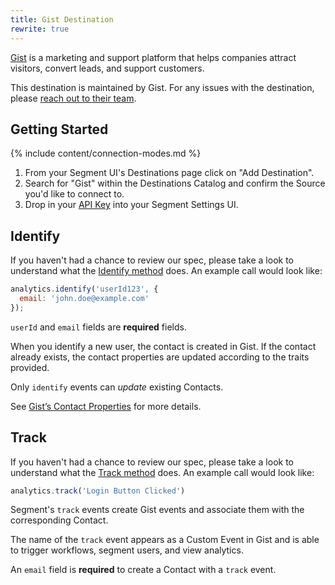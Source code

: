 ```yaml
---
title: Gist Destination
rewrite: true
---
```

[Gist](https://getgist.com/?utm_source=segmentio&utm_medium=docs&utm_campaign=partners) is a marketing and support platform that helps companies attract visitors, convert leads, and support customers.

This destination is maintained by Gist. For any issues with the destination, please [reach out to their team](mailto:support@getgist.com).

## Getting Started
{% include content/connection-modes.md %}

1. From your Segment UI's Destinations page click on "Add Destination".
2. Search for "Gist" within the Destinations Catalog and confirm the Source you'd like to connect to.
3. Drop in your [API Key](https://app.getgist.com/projects/_/settings/api-key) into your Segment Settings UI.

## Identify
If you haven't had a chance to review our spec, please take a look to understand what the [Identify method](https://segment.com/docs/connections/spec/identify/) does. An example call would look like:

```js
analytics.identify('userId123', {
  email: 'john.doe@example.com'
});
```

`userId` and `email` fields are **required** fields.

When you identify a new user, the contact is created in Gist. If the contact already exists, the contact properties are updated according to the traits provided.

Only `identify` events can *update* existing Contacts.

See [Gist’s Contact Properties](https://docs.getgist.com/article/241-contact-properties-glossary) for more details.

## Track
If you haven't had a chance to review our spec, please take a look to understand what the [Track method](https://segment.com/docs/connections/spec/track/) does. An example call would look like:

```js
analytics.track('Login Button Clicked')
```

Segment's `track` events create Gist events and associate them with the corresponding Contact.

The name of the `track` event appears as a Custom Event in Gist and is able to trigger workflows, segment users, and view analytics.

An `email` field is **required** to create a Contact with a `track` event.

